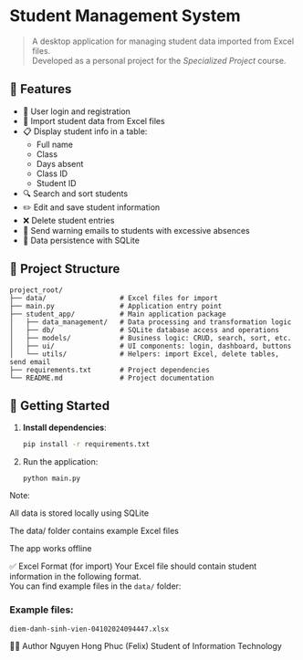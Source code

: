 # Student Management System

> A desktop application for managing student data imported from Excel files.  
> Developed as a personal project for the *Specialized Project* course.

## 📌 Features

- 🔐 User login and registration
- 📁 Import student data from Excel files
- 📋 Display student info in a table:
  - Full name
  - Class
  - Days absent
  - Class ID
  - Student ID
- 🔍 Search and sort students
- ✏️ Edit and save student information
- ❌ Delete student entries
- 📧 Send warning emails to students with excessive absences
- 💾 Data persistence with SQLite

## 📁 Project Structure

```plaintext
project_root/
├── data/                  # Excel files for import
├── main.py                # Application entry point
├── student_app/           # Main application package
│   ├── data_management/   # Data processing and transformation logic
│   ├── db/                # SQLite database access and operations
│   ├── models/            # Business logic: CRUD, search, sort, etc.
│   ├── ui/                # UI components: login, dashboard, buttons
│   └── utils/             # Helpers: import Excel, delete tables, send email
├── requirements.txt       # Project dependencies
└── README.md              # Project documentation
```
## 🚀 Getting Started

1. **Install dependencies**:
   ```bash
   pip install -r requirements.txt
   
2. Run the application:
   ```
   python main.py
Note:

All data is stored locally using SQLite

The data/ folder contains example Excel files

The app works offline

✅ Excel Format (for import)
Your Excel file should contain student information in the following format.  
You can find example files in the `data/` folder:
### Example files:
`diem-danh-sinh-vien-04102024094447.xlsx`

👨‍💻 Author
Nguyen Hong Phuc (Felix)
Student of Information Technology
